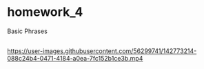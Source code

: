 # homework_4

Basic Phrases

## 
https://user-images.githubusercontent.com/56299741/142773214-088c24b4-0471-4184-a0ea-7fc152b1ce3b.mp4

